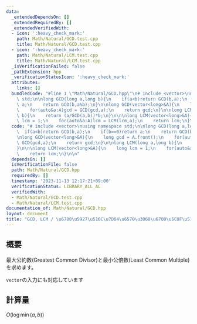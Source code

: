 ```yaml
---
data:
  _extendedDependsOn: []
  _extendedRequiredBy: []
  _extendedVerifiedWith:
  - icon: ':heavy_check_mark:'
    path: Math/Natural/GCD.test.cpp
    title: Math/Natural/GCD.test.cpp
  - icon: ':heavy_check_mark:'
    path: Math/Natural/LCM.test.cpp
    title: Math/Natural/LCM.test.cpp
  _isVerificationFailed: false
  _pathExtension: hpp
  _verificationStatusIcon: ':heavy_check_mark:'
  attributes:
    links: []
  bundledCode: "#line 1 \"Math/Natural/GCD.hpp\"\n# include <vector>\nusing namespace\
    \ std;\n\nlong GCD(long a,long b){\n    if(a<b)return GCD(b,a);\n    if(b==0)return\
    \ a;\n    return GCD(b,a%b);\n}\n\nlong GCD(vector<long>&A){\n    long gcd = A.front();\n\
    \    for(auto&a:A)gcd = GCD(gcd,a);\n    return gcd;\n}\n\nlong LCM(long a,long\
    \ b){\n    return (a/GCD(a,b))*b;\n}\n\n\nlong LCM(vector<long>&A){\n    long\
    \ lcm = 1;\n    for(auto&a:A)lcm = LCM(lcm,a);\n    return lcm;\n}\n\n"
  code: "# include <vector>\nusing namespace std;\n\nlong GCD(long a,long b){\n  \
    \  if(a<b)return GCD(b,a);\n    if(b==0)return a;\n    return GCD(b,a%b);\n}\n\
    \nlong GCD(vector<long>&A){\n    long gcd = A.front();\n    for(auto&a:A)gcd =\
    \ GCD(gcd,a);\n    return gcd;\n}\n\nlong LCM(long a,long b){\n    return (a/GCD(a,b))*b;\n\
    }\n\n\nlong LCM(vector<long>&A){\n    long lcm = 1;\n    for(auto&a:A)lcm = LCM(lcm,a);\n\
    \    return lcm;\n}\n\n"
  dependsOn: []
  isVerificationFile: false
  path: Math/Natural/GCD.hpp
  requiredBy: []
  timestamp: '2023-11-13 12:17:21+09:00'
  verificationStatus: LIBRARY_ALL_AC
  verifiedWith:
  - Math/Natural/GCD.test.cpp
  - Math/Natural/LCM.test.cpp
documentation_of: Math/Natural/GCD.hpp
layout: document
title: "GCD, LCM / \u6700\u5927\u516C\u7D04\u6570\u3068\u6700\u5C0F\u516C\u500D\u6570"
---
```


## 概要
最大公約数(Greatest Common Divisor)と最小公倍数(Least Common Multiple)を求めます。

`vector`の入力にも対応しています

## 計算量
$O(\log \min(a,b))$


